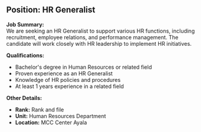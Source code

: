 ## **Position: HR Generalist**

**Job Summary:**  
We are seeking an HR Generalist to support various HR functions, including recruitment, employee relations, and performance management. The candidate will work closely with HR leadership to implement HR initiatives.

**Qualifications:**  
- Bachelor's degree in Human Resources or related field
- Proven experience as an HR Generalist
- Knowledge of HR policies and procedures
- At least 1 years experience in a related field

**Other Details:**
- **Rank:** Rank and file
- **Unit:** Human Resources Department
- **Location:** MCC Center Ayala

